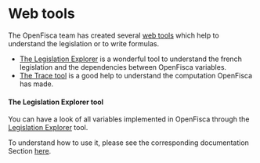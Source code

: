 # Web tools

The OpenFisca team has created several [web tools](http://www.openfisca.fr/tools) which help to understand the legislation or to write formulas.

- [The Legislation Explorer](legilsation_exlorer.md) is a wonderful tool to understand the french legislation and the dependencies between OpenFisca variables.
- [The Trace tool](trace_tool.md) is a good help to understand the computation OpenFisca has made.



#### The Legislation Explorer tool

You can have a look of all variables implemented in OpenFisca through the [Legislation Explorer](https://legislation.openfisca.fr/) tool.

To understand how to use it, please see the corresponding documentation Section [here](web-tools/legislation_explorer.md).


